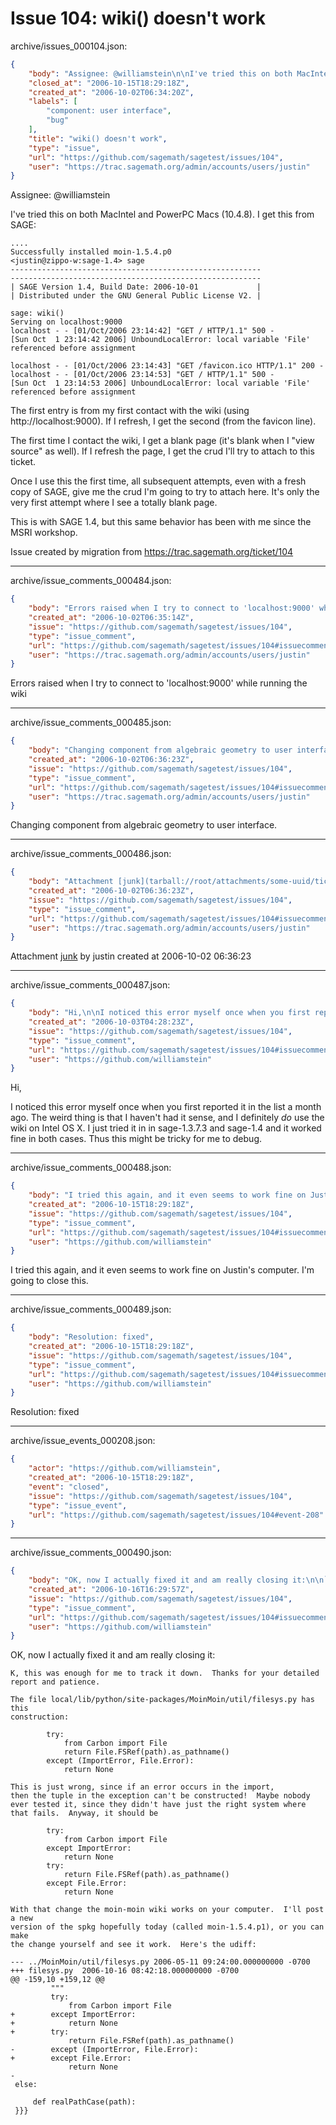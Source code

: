 # Issue 104: wiki() doesn't work

archive/issues_000104.json:
```json
{
    "body": "Assignee: @williamstein\n\nI've tried this on both MacIntel and PowerPC Macs (10.4.8).  I get this from SAGE:\n\n```\n....\nSuccessfully installed moin-1.5.4.p0\n<justin@zippo-w:sage-1.4> sage\n--------------------------------------------------------\n--------------------------------------------------------\n| SAGE Version 1.4, Build Date: 2006-10-01             |\n| Distributed under the GNU General Public License V2. |\n\nsage: wiki() \nServing on localhost:9000\nlocalhost - - [01/Oct/2006 23:14:42] \"GET / HTTP/1.1\" 500 -\n[Sun Oct  1 23:14:42 2006] UnboundLocalError: local variable 'File' referenced before assignment\n\nlocalhost - - [01/Oct/2006 23:14:43] \"GET /favicon.ico HTTP/1.1\" 200 -\nlocalhost - - [01/Oct/2006 23:14:53] \"GET / HTTP/1.1\" 500 -\n[Sun Oct  1 23:14:53 2006] UnboundLocalError: local variable 'File' referenced before assignment\n```\nThe first entry is from my first contact with the wiki (using http://localhost:9000).  If I refresh, I get the second (from the favicon line).\n\nThe first time I contact the wiki, I get a blank page (it's blank when I \"view source\" as well).  If I refresh the page, I get the crud I'll try to attach to this ticket.\n\nOnce I use this the first time, all subsequent attempts, even with a fresh copy of SAGE, give me the crud I'm going to try to attach here.  It's only the very first attempt where I see a totally blank page.\n\nThis is with SAGE 1.4, but this same behavior has been with me since the MSRI workshop.\n\n\n\nIssue created by migration from https://trac.sagemath.org/ticket/104\n\n",
    "closed_at": "2006-10-15T18:29:18Z",
    "created_at": "2006-10-02T06:34:20Z",
    "labels": [
        "component: user interface",
        "bug"
    ],
    "title": "wiki() doesn't work",
    "type": "issue",
    "url": "https://github.com/sagemath/sagetest/issues/104",
    "user": "https://trac.sagemath.org/admin/accounts/users/justin"
}
```
Assignee: @williamstein

I've tried this on both MacIntel and PowerPC Macs (10.4.8).  I get this from SAGE:

```
....
Successfully installed moin-1.5.4.p0
<justin@zippo-w:sage-1.4> sage
--------------------------------------------------------
--------------------------------------------------------
| SAGE Version 1.4, Build Date: 2006-10-01             |
| Distributed under the GNU General Public License V2. |

sage: wiki() 
Serving on localhost:9000
localhost - - [01/Oct/2006 23:14:42] "GET / HTTP/1.1" 500 -
[Sun Oct  1 23:14:42 2006] UnboundLocalError: local variable 'File' referenced before assignment

localhost - - [01/Oct/2006 23:14:43] "GET /favicon.ico HTTP/1.1" 200 -
localhost - - [01/Oct/2006 23:14:53] "GET / HTTP/1.1" 500 -
[Sun Oct  1 23:14:53 2006] UnboundLocalError: local variable 'File' referenced before assignment
```
The first entry is from my first contact with the wiki (using http://localhost:9000).  If I refresh, I get the second (from the favicon line).

The first time I contact the wiki, I get a blank page (it's blank when I "view source" as well).  If I refresh the page, I get the crud I'll try to attach to this ticket.

Once I use this the first time, all subsequent attempts, even with a fresh copy of SAGE, give me the crud I'm going to try to attach here.  It's only the very first attempt where I see a totally blank page.

This is with SAGE 1.4, but this same behavior has been with me since the MSRI workshop.



Issue created by migration from https://trac.sagemath.org/ticket/104





---

archive/issue_comments_000484.json:
```json
{
    "body": "Errors raised when I try to connect to 'localhost:9000' while running the wiki",
    "created_at": "2006-10-02T06:35:14Z",
    "issue": "https://github.com/sagemath/sagetest/issues/104",
    "type": "issue_comment",
    "url": "https://github.com/sagemath/sagetest/issues/104#issuecomment-484",
    "user": "https://trac.sagemath.org/admin/accounts/users/justin"
}
```

Errors raised when I try to connect to 'localhost:9000' while running the wiki



---

archive/issue_comments_000485.json:
```json
{
    "body": "Changing component from algebraic geometry to user interface.",
    "created_at": "2006-10-02T06:36:23Z",
    "issue": "https://github.com/sagemath/sagetest/issues/104",
    "type": "issue_comment",
    "url": "https://github.com/sagemath/sagetest/issues/104#issuecomment-485",
    "user": "https://trac.sagemath.org/admin/accounts/users/justin"
}
```

Changing component from algebraic geometry to user interface.



---

archive/issue_comments_000486.json:
```json
{
    "body": "Attachment [junk](tarball://root/attachments/some-uuid/ticket104/junk) by justin created at 2006-10-02 06:36:23",
    "created_at": "2006-10-02T06:36:23Z",
    "issue": "https://github.com/sagemath/sagetest/issues/104",
    "type": "issue_comment",
    "url": "https://github.com/sagemath/sagetest/issues/104#issuecomment-486",
    "user": "https://trac.sagemath.org/admin/accounts/users/justin"
}
```

Attachment [junk](tarball://root/attachments/some-uuid/ticket104/junk) by justin created at 2006-10-02 06:36:23



---

archive/issue_comments_000487.json:
```json
{
    "body": "Hi,\n\nI noticed this error myself once when you first reported it in the list a month ago.\nThe weird thing is that I haven't had it sense, and I definitely *do* use the\nwiki on Intel OS X.  I just tried it in in sage-1.3.7.3 and sage-1.4 and it worked\nfine in both cases.   Thus this might be tricky for me to debug.",
    "created_at": "2006-10-03T04:28:23Z",
    "issue": "https://github.com/sagemath/sagetest/issues/104",
    "type": "issue_comment",
    "url": "https://github.com/sagemath/sagetest/issues/104#issuecomment-487",
    "user": "https://github.com/williamstein"
}
```

Hi,

I noticed this error myself once when you first reported it in the list a month ago.
The weird thing is that I haven't had it sense, and I definitely *do* use the
wiki on Intel OS X.  I just tried it in in sage-1.3.7.3 and sage-1.4 and it worked
fine in both cases.   Thus this might be tricky for me to debug.



---

archive/issue_comments_000488.json:
```json
{
    "body": "I tried this again, and it even seems to work fine on Justin's computer.\nI'm going to close this.",
    "created_at": "2006-10-15T18:29:18Z",
    "issue": "https://github.com/sagemath/sagetest/issues/104",
    "type": "issue_comment",
    "url": "https://github.com/sagemath/sagetest/issues/104#issuecomment-488",
    "user": "https://github.com/williamstein"
}
```

I tried this again, and it even seems to work fine on Justin's computer.
I'm going to close this.



---

archive/issue_comments_000489.json:
```json
{
    "body": "Resolution: fixed",
    "created_at": "2006-10-15T18:29:18Z",
    "issue": "https://github.com/sagemath/sagetest/issues/104",
    "type": "issue_comment",
    "url": "https://github.com/sagemath/sagetest/issues/104#issuecomment-489",
    "user": "https://github.com/williamstein"
}
```

Resolution: fixed



---

archive/issue_events_000208.json:
```json
{
    "actor": "https://github.com/williamstein",
    "created_at": "2006-10-15T18:29:18Z",
    "event": "closed",
    "issue": "https://github.com/sagemath/sagetest/issues/104",
    "type": "issue_event",
    "url": "https://github.com/sagemath/sagetest/issues/104#event-208"
}
```



---

archive/issue_comments_000490.json:
```json
{
    "body": "OK, now I actually fixed it and am really closing it:\n\n```\nK, this was enough for me to track it down.  Thanks for your detailed\nreport and patience.\n \nThe file local/lib/python/site-packages/MoinMoin/util/filesys.py has this\nconstruction:\n \n        try:\n            from Carbon import File\n            return File.FSRef(path).as_pathname()\n        except (ImportError, File.Error):\n            return None\n \nThis is just wrong, since if an error occurs in the import,\nthen the tuple in the exception can't be constructed!  Maybe nobody\never tested it, since they didn't have just the right system where\nthat fails.  Anyway, it should be\n \n        try:\n            from Carbon import File\n        except ImportError:\n            return None\n        try:\n            return File.FSRef(path).as_pathname()\n        except File.Error:\n            return None\n \nWith that change the moin-moin wiki works on your computer.  I'll post a new\nversion of the spkg hopefully today (called moin-1.5.4.p1), or you can make\nthe change yourself and see it work.  Here's the udiff:\n \n--- ../MoinMoin/util/filesys.py 2006-05-11 09:24:00.000000000 -0700\n+++ filesys.py  2006-10-16 08:42:18.000000000 -0700\n@@ -159,10 +159,12 @@\n         \"\"\"\n         try:\n             from Carbon import File\n+        except ImportError:\n+            return None\n+        try:\n             return File.FSRef(path).as_pathname()\n-        except (ImportError, File.Error):\n+        except File.Error:\n             return None\n-\n else:\n \n     def realPathCase(path):\n }}}",
    "created_at": "2006-10-16T16:29:57Z",
    "issue": "https://github.com/sagemath/sagetest/issues/104",
    "type": "issue_comment",
    "url": "https://github.com/sagemath/sagetest/issues/104#issuecomment-490",
    "user": "https://github.com/williamstein"
}
```

OK, now I actually fixed it and am really closing it:

```
K, this was enough for me to track it down.  Thanks for your detailed
report and patience.
 
The file local/lib/python/site-packages/MoinMoin/util/filesys.py has this
construction:
 
        try:
            from Carbon import File
            return File.FSRef(path).as_pathname()
        except (ImportError, File.Error):
            return None
 
This is just wrong, since if an error occurs in the import,
then the tuple in the exception can't be constructed!  Maybe nobody
ever tested it, since they didn't have just the right system where
that fails.  Anyway, it should be
 
        try:
            from Carbon import File
        except ImportError:
            return None
        try:
            return File.FSRef(path).as_pathname()
        except File.Error:
            return None
 
With that change the moin-moin wiki works on your computer.  I'll post a new
version of the spkg hopefully today (called moin-1.5.4.p1), or you can make
the change yourself and see it work.  Here's the udiff:
 
--- ../MoinMoin/util/filesys.py 2006-05-11 09:24:00.000000000 -0700
+++ filesys.py  2006-10-16 08:42:18.000000000 -0700
@@ -159,10 +159,12 @@
         """
         try:
             from Carbon import File
+        except ImportError:
+            return None
+        try:
             return File.FSRef(path).as_pathname()
-        except (ImportError, File.Error):
+        except File.Error:
             return None
-
 else:
 
     def realPathCase(path):
 }}}
